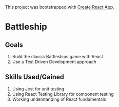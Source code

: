 This project was bootstrapped with [Create React App](https://github.com/facebook/create-react-app).

# Battleship

## Goals
1. Build the classic Battleships game with React
2. Use a Test Driven Development approach

## Skills Used/Gained
1. Using Jest for unit testing 
2. Using React Testing Library for component testing
3. Working understanding of React fundamentals
